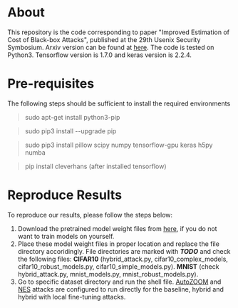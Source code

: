 # About
This repository is the code corresponding to paper "Improved Estimation of Cost of Black-box Attacks", published at the 29th Usenix Security Symbosium. Arxiv version can be found at [here](http://www.cs.virginia.edu/~evans/). The code is tested on Python3. Tensorflow version is 1.7.0 and keras version is 2.2.4.

# Pre-requisites
The following steps should be sufficient to install the required environments

> sudo apt-get install python3-pip

> sudo pip3 install --upgrade pip

> sudo pip3 install pillow scipy numpy tensorflow-gpu keras h5py numba

> pip install cleverhans (after installed tensorflow)

# Reproduce Results
To reproduce our results, please follow the steps below:
1. Download the pretrained model weight files from [here](https://www.dropbox.com/sh/gdipubr7rp0d8qv/AADPgrs4ZGfOl4ob_dXmYsFla?dl=0), if you do not want to train models on yourself. 
2. Place these model weight files in proper location and replace the file directory accoridingly. File directories are marked with ***TODO*** and check the following files: **CIFAR10** (hybrid_attack.py, cifar10_complex_models, cifar10_robust_models.py, cifar10_simple_models.py). **MNIST** (check hybrid_attack.py, mnist_models.py, mnist_robust_models.py).
3. Go to specific dataset directory and run the shell file. [AutoZOOM](https://github.com/IBM/Autozoom-Attack) and [NES](https://github.com/labsix/limited-blackbox-attacks) attacks are configured to run directly for the baseline, hybrid and hybrid with local fine-tuning attacks. 

